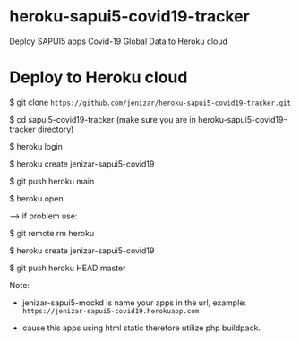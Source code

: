 # heroku-sapui5-covid19-tracker
Deploy SAPUI5 apps Covid-19 Global Data to Heroku cloud


# Deploy to Heroku cloud

$ git clone `https://github.com/jenizar/heroku-sapui5-covid19-tracker.git`

$ cd sapui5-covid19-tracker (make sure you are in heroku-sapui5-covid19-tracker directory)

$ heroku login 

$ heroku create jenizar-sapui5-covid19

$ git push heroku main

$ heroku open

--> if problem use:

$ git remote rm heroku

$ heroku create jenizar-sapui5-covid19

$ git push heroku HEAD:master

Note:

- jenizar-sapui5-mockd is name your apps in the url, example: `https://jenizar-sapui5-covid19.herokuapp.com`

- cause this apps using html static therefore utilize php buildpack. 
